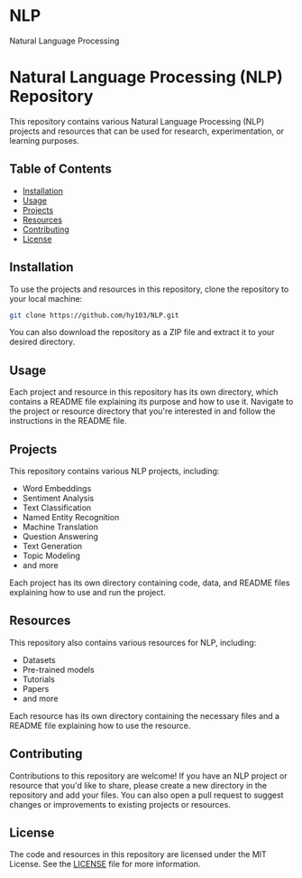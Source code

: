 # NLP
Natural Language Processing


# Natural Language Processing (NLP) Repository

This repository contains various Natural Language Processing (NLP) projects and resources that can be used for research, experimentation, or learning purposes.

## Table of Contents

- [Installation](#installation)
- [Usage](#usage)
- [Projects](#projects)
- [Resources](#resources)
- [Contributing](#contributing)
- [License](#license)

## Installation

To use the projects and resources in this repository, clone the repository to your local machine:

```bash
git clone https://github.com/hy103/NLP.git
```

You can also download the repository as a ZIP file and extract it to your desired directory.

## Usage

Each project and resource in this repository has its own directory, which contains a README file explaining its purpose and how to use it. Navigate to the project or resource directory that you're interested in and follow the instructions in the README file.

## Projects

This repository contains various NLP projects, including:

- Word Embeddings
- Sentiment Analysis
- Text Classification
- Named Entity Recognition
- Machine Translation
- Question Answering
- Text Generation
- Topic Modeling
- and more

Each project has its own directory containing code, data, and README files explaining how to use and run the project.

## Resources

This repository also contains various resources for NLP, including:

- Datasets
- Pre-trained models
- Tutorials
- Papers
- and more

Each resource has its own directory containing the necessary files and a README file explaining how to use the resource.

## Contributing

Contributions to this repository are welcome! If you have an NLP project or resource that you'd like to share, please create a new directory in the repository and add your files. You can also open a pull request to suggest changes or improvements to existing projects or resources.

## License

The code and resources in this repository are licensed under the MIT License. See the [LICENSE](LICENSE) file for more information.
